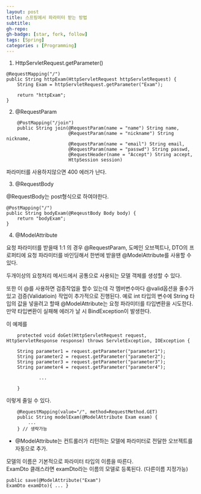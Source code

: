 ```yaml
---
layout: post
title: 스프링에서 파라미터 받는 방법
subtitle: 
gh-repo: 
gh-badge: [star, fork, follow]
tags: [Spring]
categories : [Programming]
---
```



1. HttpServletRequest.getParameter()  

~~~
@RequestMapping("/")
public String httpExam(HttpServletRequest httpServletRequest) {
    String Exam = httpServletRequest.getParameter("Exam");

    return "httpExam";
}
~~~

2. @RequestParam  

~~~
    @PostMapping("/join")
    public String join(@RequestParam(name = "name") String name,
                       @RequestParam(name = "nickname") String nickname,
                       @RequestParam(name = "email") String email,
                       @RequestParam(name = "passwd") String passwd,
                       @RequestHeader(name = "Accept") String accept,
                       HttpSession session)
~~~

파라미터를 사용하지않으면 400 에러가 난다.

3. @RequestBody  

@RequestBody는 post형식으로 하여야한다.

~~~
@PostMapping("/")
public String bodyExam(@ReqeustBody Body body) {
    return "bodyExam";
}
~~~

4. @ModelAttribute

요청 파라미터를 받을때 1:1 의 경우 @RequestParam, 도메인 오브젝트나, DTO의 프로퍼티에 요청 파라미터를 바인딩해서 한번에 받을땐 @ModelAttribute를 사용할 수 있다.

두개이상의 요청처리 메서드에서 공통으로 사용되는 모델 객체를 생성할 수 있다.

또한 이 @를 사용하면 검증작업을 할수 있는데 각 멤버변수마다 @valid옵션을 줄수가 있고 
검증(Validatioin) 작업이 추가적으로 진행된다. 
예로 int 타입의 변수에 String 타입의 값을 넣을려고 할때 @ModelAttribute는 요청 파라미터를 타입변환을 시도한다. 만약 타입변환이 실패해 에러가 날 시 BindException이 발생한다.

이 예제를
~~~
	protected void doGet(HttpServletRequest request, HttpServletResponse response) throws ServletException, IOException {

	String parameter1 = request.getParameter("parameter1");	
	String parameter2 = request.getParameter("parameter2");
	String parameter3 = request.getParameter("parameter3");
	String parameter4 = request.getParameter("parameter4");

			...

	}
~~~

이렇게 줄일 수 있다.
~~~
	@RequestMapping(value="/", method=RequestMethod.GET)
	public String modelExam(@ModelAttribute Exam exam) {
		...
	} // 생략가능
~~~

* @ModelAttribute는 컨트롤러가 리턴하는 모델에 파라미터로 전달한 오브젝트를 자동으로 추가.

모델의 이름은 기본적으로 파라미터 타입의 이름을 따른다.  
ExamDto 클래스라면 examDto라는 이름의 모델로 등록된다. (다른이름 지정가능)  

~~~
public save(@ModelAttribute("Exam") 
ExamDto examDto){ ... } 
~~~



